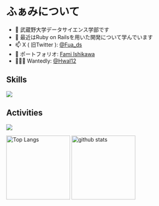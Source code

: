 # ふぁみについて
- 🔭 武蔵野大学データサイエンス学部です
- 🌱 最近はRuby on Railsを用いた開発について学んでいます
- 📫 X ( 旧Twitter ): [@Fua_ds](https://X.com/Fua_ds)
- 🎈 ポートフォリオ: [Fami Ishikawa](https://hwai12.github.io/portfolio/)
- 🏋🏻‍♀️ Wantedly: [@HwaI12](https://www.wantedly.com/id/HwaI12)

## Skills
![](https://skillicons.dev/icons?i=python,html,css,react,vue,next,javascript,typescript,go,ruby,rails,postgresql,mysql,docker,aws)

## Activities

![](https://github-profile-summary-cards.vercel.app/api/cards/profile-details?username=HwaI12&theme=vue)

<p align="left"> 
  <img alt="Top Langs" height="170px" src="https://github-readme-stats.vercel.app/api?username=HwaI12&layout=compact" />
  <img alt="github stats" height="170px" src="https://github-readme-stats.vercel.app/api/top-langs/?username=HwaI12&layout=compact" />
</p>
